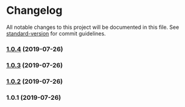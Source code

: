 # Changelog

All notable changes to this project will be documented in this file. See [standard-version](https://github.com/conventional-changelog/standard-version) for commit guidelines.

### [1.0.4](https://github.com/TradingPal/react-native-highcharts/compare/v1.0.3...v1.0.4) (2019-07-26)



### [1.0.3](https://github.com/TradingPal/react-native-highcharts/compare/v1.0.2...v1.0.3) (2019-07-26)



### [1.0.2](https://github.com/TradingPal/react-native-highcharts/compare/v1.0.1...v1.0.2) (2019-07-26)



### 1.0.1 (2019-07-26)
